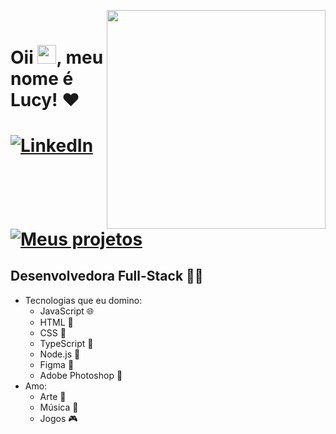 <img align="right" src="https://i.postimg.cc/mggT5RbF/7d25c79f-7af5-4456-bd04-e2ad42b6e663-removebg-preview.png" width="350px"><br />
<h1 align="left">Oii <img src="https://raw.githubusercontent.com/kaueMarques/kaueMarques/master/hi.gif" height="30px">, meu nome é Lucy! ❤️<h1>
<a href="https://www.linkedin.com/in/lucylimasantos/" target="_blank">
  <img src="https://img.shields.io/badge/LinkedIn-Connect-blue?style=flat-square&logo=linkedin" alt="LinkedIn" />
</a>
<a href="https://lucylima.github.io" target="_blank">
  <img src="https://img.shields.io/badge/Meus%20Projetos-Visitar-ff69b4" alt="Meus projetos" />
</a>
  
## Desenvolvedora Full-Stack 👩‍💻
- Tecnologias que eu domino:
  - JavaScript 🌐
  - HTML 📄
  - CSS 🎨
  - TypeScript 🚀
  - Node.js 🌟
  - Figma 🎨
  - Adobe Photoshop 📸
- Amo:
  - Arte 🎨
  - Música 🎵
  - Jogos 🎮
  

